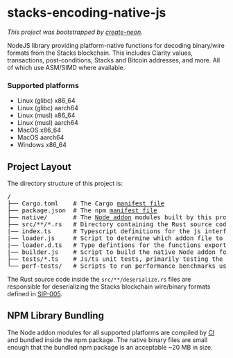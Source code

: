 # stacks-encoding-native-js

_This project was bootstrapped by [create-neon](https://www.npmjs.com/package/create-neon)._


NodeJS library providing platform-native functions for decoding binary/wire formats from the Stacks blockchain. This includes Clarity values, transactions, post-conditions, Stacks and Bitcoin addresses, and more. All of which use ASM/SIMD where available.

### Supported platforms

* Linux (glibc) x86_64
* Linux (glibc) aarch64
* Linux (musl) x86_64
* Linux (musl) aarch64
* MacOS x86_64
* MacOS aarch64
* Windows x86_64

## Project Layout

The directory structure of this project is:

<pre>
/
├── Cargo.toml    # The Cargo <a href="https://doc.rust-lang.org/cargo/reference/manifest.html">manifest file</a>
├── package.json  # The npm <a href="https://docs.npmjs.com/cli/v7/configuring-npm/package-json">manifest file</a>
├── native/       # The <a href="https://nodejs.org/api/addons.html">Node addon</a> modules built by this project, these are <a href="https://en.wikipedia.org/wiki/Library_(computing)#Shared_libraries">dynamically-linked shared objects</a>
├── src/**/*.rs   # Directory containing the Rust source code for the project
|── index.ts      # Typescript definitions for the js interface exposed by the Node addon
|── loader.js     # Script to determine which addon file to load based on the executing target platform
|── loader.d.ts   # Type defintions for the functions exported by the Node addon
|── builder.js    # Script to build the native Node addon for the executing host platform
├── tests/*.ts    # Js/ts unit tests, primarily testing the Neon (rust<->nodejs) interop layer
└── perf-tests/   # Scripts to run performance benchmarks used by commands in package.json
</pre>

The Rust source code inside the `src/**/deserialize.rs` files are responsible for deserializing the Stacks blockchain wire/binary formats defined in [SIP-005](https://github.com/stacksgov/sips/blob/main/sips/sip-005/sip-005-blocks-and-transactions.md). 

## NPM Library Bundling

The Node addon modules for all supported platforms are compiled by [CI](.github/workflows/build.yml) and bundled inside the npm package. The native binary files are small enough that the bundled npm package is an acceptable ~20 MB in size. 